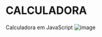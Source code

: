 # CALCULADORA
Calculadora em JavaScript
![image](https://github.com/RICKBISPO/CALCULADORA/assets/85528622/e369293b-a279-45bc-bd7b-2bf30ff22a08)
